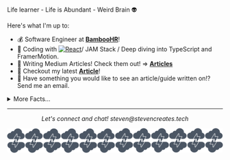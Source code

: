 


Life learner - Life is Abundant - Weird Brain :alien:

Here's what I'm up to: 

- :moneybag: Software Engineer at **[BambooHR](https://www.bamboohr.com)**!
- :rocket: Coding with [![React](https://img.shields.io/badge/-React-black?style=flat&logo=react&link=https://github.com/StevenCreates)](https://github.com/StevenCreates)/ JAM Stack / Deep diving into TypeScript and FramerMotion.
- :book: Writing Medium Articles! Check them out! => **[Articles](https://medium.com/@steven_creates)**
- :pencil: Checkout my latest **[Article](https://javascript.plainenglish.io/how-to-create-a-toggle-animation-with-framer-motion-and-react-20ac3dae110f)**!
- :thought_balloon: Have something you would like to see an article/guide written on!? Send me an email.

<details>
  <summary>More Facts...</summary>


  - I love Apex Legends **[Apex Legends](https://apex.tracker.gg/profile/xbl/LEVELxTREE)**
  - I love to draw and create :pencil2:
  - I have two incredible kids Raptor && Zephyr 
  - I also have two doggos Olive && Talula
  

  ![My github stats](https://github-readme-stats.vercel.app/api?username=StevenCreates&show_icons=true&theme=radical)
  
  <br><br>
</details>

<hr>
<p align="center">
  <i>Let's connect and chat!</i>
  <i>steven@stevencreates.tech</i>
   

![Banner](https://github.com/StevenCreates/StevenCreates/blob/master/bannercreates.png)
